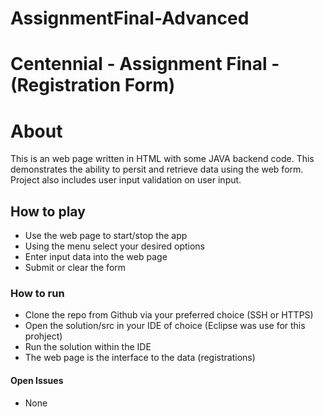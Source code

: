 AssignmentFinal-Advanced
=

Centennial - Assignment Final - (Registration Form)
=

# About
This is an web page written in HTML with some JAVA backend code.  This demonstrates the ability to persit and retrieve data using the web form.  Project also includes user input validation on user input.


## How to play
* Use the web page to start/stop the app
* Using the menu select your desired options
* Enter input data into the web page
* Submit or clear the form


### How to run
* Clone the repo from Github via your preferred choice (SSH or HTTPS)
* Open the solution/src in your IDE of choice (Eclipse was use for this prohject)
* Run the solution within the IDE
* The web page is the interface to the data (registrations)


#### Open Issues
* None
